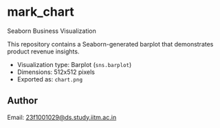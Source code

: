 # mark_chart
 Seaborn Business Visualization

This repository contains a Seaborn-generated barplot that demonstrates product revenue insights.

- Visualization type: Barplot (`sns.barplot`)
- Dimensions: 512x512 pixels
- Exported as: `chart.png`

## Author
Email: <23f1001029@ds.study.iitm.ac.in>
